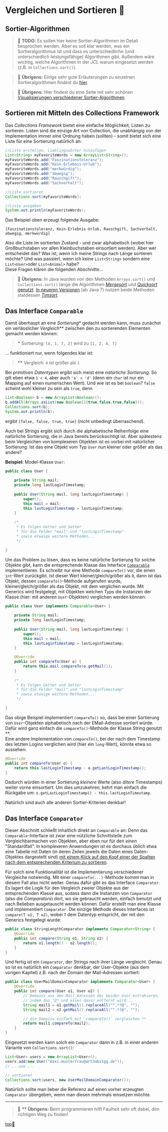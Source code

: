 # Vergleichen und Sortieren :bento:


## Sortier-Algorithmen

> :construction: **TODO:**
> Es sollen hier keine Sortier-Algorithmen im Detail besprochen werden. Aber es soll klar werden, was ein Sortieralgorithmus ist und dass es unterschiedliche (und unterschiedlich leistungsfähige) Algorithmen gibt. Außerdem wäre wichtig, welche Algorithmen in der _JCL_ warum eingesetzt werden (z.B. in `Collections.sort()`).

> :speech_balloon: **Übrigens:** Einige sehr gute Erläuterungen zu einzelnen Sortieralgorithmen findest du [hier](https://stackabuse.com/sorting-algorithms-in-java).

> :speech_balloon: **Übrigens:** Hier findest du eine Seite mit sehr schönen [Visualisierungen verschiedener Sortier-Algorithmen](https://www.toptal.com/developers/sorting-algorithms)


## Sortieren mit Mitteln des Collections Framework

Das _Collections Framework_ bietet eine einfache Möglichkeit, Listen zu sortieren. Listen sind die einzige Art von Collection, die unabhängig von der Implementation immer eine Ordnung haben (sollten) - somit bietet sich eine Liste für eine Sortierung natürlich an:

```java
//Liste erstellen, Lieblingswörter hinzufügen
List<String> myFavoriteWords = new ArrayList<String>();
myFavoriteWords.add("Faszinationstoleranz");
myFavoriteWords.add("Kein-Erlebnis-Urlub");
myFavoriteWords.add("merkwürdig");
myFavoriteWords.add("abwegig");
myFavoriteWords.add("Rauschgift");
myFavoriteWords.add("Sachverhalt");

//Liste sortieren
Collections.sort(myFavoriteWords);

//Liste ausgeben
System.out.println(myFavoriteWords);
```

Das Beispiel oben erzeugt folgende Ausgabe:

```
[Faszinationstoleranz, Kein-Erlebnis-Urlub, Rauschgift, Sachverhalt, abwegig, merkwürdig]
```

Also die Liste im sortierten Zustand - und zwar alphabetisch (wobei hier Großbuchstaben vor allen Kleinbuchstaben einsortiert werden). Aber wer entscheidet das? Was ist, wenn ich meine Strings nach Länge sortieren möchte? Und was passiert, wenn ich keine `List<String>` sondern eine `List<User>`oder `List<Animal>` habe?  
Diese Fragen klären die folgenden Abschnitte...

> :speech_balloon: **Übrigens:** In Java wurden von den Methoden `Arrays.sort()` und `Collections.sort()` lange die Algorithmen [_Mergesort_](https://de.wikipedia.org/wiki/Mergesort) und [_Quicksort_](https://de.wikipedia.org/wiki/Quicksort) [genutzt](https://stackoverflow.com/questions/32334319/why-does-collections-sort-use-mergesort-but-arrays-sort-does-not?noredirect=1). [In neueren Versionen](https://bugs.java.com/bugdatabase/view_bug.do?bug_id=6804124) (ab Java 7) nutzen beide Methoden statdessen [_Timsort_](https://de.wikipedia.org/wiki/Timsort). 


## Das Interface `Comparable`

Damit überhaupt an eine _Sortierung_\* gedacht werden kann, muss zunächst ein verlässlicher _Vergleich_\*\* zwischen den zu sortierenden Elementen gemacht werden können:

> **\*** Sortierung: `[4, 1, 7, 2]` wird zu `[1, 2, 4, 7]`
> 
... funktioniert nur, wenn folgendes klar ist:

> **\*\*** Vergleich: `4` ist größer als `1`

Bei _primitiven Datentypen_ ergibt sich meist eine _natürliche Sortierung_. So gilt eben etwa `1 < 4`, aber auch `'a' < 'd'` (denn ein `char` ist nur ein Mapping auf einen numerischen Wert). Und wie ist es bei `boolean`? `false` scheint wohl kleiner zu sein als `true`, denn

```java
List<Boolean> b = new ArrayList<Boolean>();
b.addAll(Arrays.asList(new Boolean[]{true,false,true,false}));
Collections.sort(b);
System.out.println(b);
```

ergibt `[false, false, true, true]` (nicht unbedingt überraschend).

Auch bei _Strings_ ergibt sich durch die alphabetische Reihenfolge eine natürliche Sortierung, die in Java bereits berücksichtigt ist. Aber spätestens beim Vergleichen von komplexeren Objekten ist es vorbei mit natürlicher Sortierung: Ist das eine Objekt vom Typ `User` nun kleiner oder größer als das andere?

**Beispiel:** Model-Klasse `User`:

```java
public class User {
	
	private String mail;
	private long lastLoginTimestamp;
	
	public User(String mail, long lastLoginTimestamp) {
		super();
		this.mail = mail;
		this.lastLoginTimestamp = lastLoginTimestamp;
	}
	
	/*
	 * Es folgen Getter und Setter
	 * für die Felder "mail" und "lastLoginTimestamp"
	 * sowie etwaige weitere Methoden...
	 */

}
```

Um das Problem zu lösen, dass es keine natürliche Sortierung für solche Objekte gibt, kann die entsprechende Klasse das Interface [`Comparable`](https://docs.oracle.com/javase/8/docs/api/java/lang/Comparable.html) implementieren. Es schreibt nur eine Methode `compareTo()` vor, die einen `int`-Wert zurückgibt. Ist dieser Wert kleiner/gleich/größer als `0`, dann ist das Objekt, dessen `compareTo()`-Methode aufgerufen wurde, kleiner/gleich/größer als das Objekt, mit dem verglichen wurde. Mit Generics wird festgelegt, mit Objekten welchen Typs die Instanzen der Klasse (hier: mit anderen `User`-Objekten) verglichen werden können:

```java
public class User implements Comparable<User> {
	
	private String mail;
	private long lastLoginTimestamp;
	
	public User(String mail, long lastLoginTimestamp) {
		super();
		this.mail = mail;
		this.lastLoginTimestamp = lastLoginTimestamp;
	}

	@Override
	public int compareTo(User o) {
		return this.mail.compareTo(o.getMail());
	}
	
	/*
	 * Es folgen Getter und Setter
	 * für die Felder "mail" und "lastLoginTimestamp"
	 * sowie etwaige weitere Methoden...
	 */

}
```

Das obige Beispiel implementiert `compareTo()` so, dass bei einer Sortierung von `User`-Objekten alphabetisch nach der EMail-Adresse sortiert würde. Dafür wird ganz einfach die `compareTo()`-Methode der Klasse String genutzt **.  
Eine andere Implementation von `compareTo()`, bei der nach dem Timestamp des letzten Logins verglichen wird (hier ein `long`-Wert), könnte etwa so aussehen:

```java
@Override
public int compareTo(User o) {
	return this.lastLoginTimestamp - o.getLastLoginTimestamp();
}
```

Dadurch würden in einer Sortierung _kleinere_ Werte (also _ältere_ Timestamps) weiter vorne einsortiert. Um dies umzukehren, kehrt man einfach die Rückgabe um: `o.getLastLoginTimestamp() - this.lastLoginTimestamp`.

Natürlich sind auch alle anderen Sortier-Kriterien denkbar!


## Das Interface `Comparator`

Dieser Abschnitt schließt inhaltlich direkt an `Comparable` an: Denn das `Comparable`-Interface ist zwar eine nützliche Schnittstelle zum Vergleichbarmachen von Objekten, aber eben nur für den _einen_ "Standardfall". In komplexeren Anwendungen ist es durchaus üblich etwa eine Tabelle mit Daten (in deren Zeilen jeweils die Daten eines Daten-Objektes dargestellt sind) [mit einem Klick auf den Kopf einer der Spalten nach dem entsprechenden Kriterium zu sortieren](https://books.google.de/books?id=gYysqc06ofkC&lpg=PA137&dq=windows%2095%20explorer%20sortieren&hl=de&pg=PA137#v=onepage&q&f=false).

Für solch eine Funktionalität ist die Implementierung verschiedener Vergleiche notwendig. Mit einer `compareTo(...)`-Methode kommt man in diesem Fall also nicht weiter. Genau dafür gibt es das Interface `Comparator`. Es lagert die Logik für den Vergleich zweier Objekte aus der entsprechenden Klasse aus, sodass dann die Instanzen von `Comparator` (also die _Comparators_) dort, wo sie gebraucht werden, einfach benutzt und nach Belieben ausgetauscht werden können. Dafür erstellt man eine Klasse und implementiert `Comparator`. Die einzige Methode dieses Interfaces ist `compare(T o1, T o2)`, wobei `T` dem Datentyp entspricht, der mit den Generics festgelegt wurde:

```java
public class StringLengthComparator implements Comparator<String> {
	@Override
	public int compare(String o1, String o2) {
		return o1.length() - o2.length();
	}
}
```

Und fertig ist ein `Comparator`, der Strings nach ihrer Länge vergleicht. Genau so ist es natürlich ein `Comparator` denkbar, der User-Objekte (aus dem vorigen Kapitel) z.B. nach der Domain der Mail-Adressen sortiert:

```java
public class UserMailDomainComparator implements Comparator<User> {
	@Override
	public int compare(User o1, User o2) {
		// Domains aus den Mail-Adressen der beiden User extrahieren,
		// indem das "@" und alles davor entfernt wird...
		String mail1 = o1.getMail().replaceAll("^.*?@", "");
		String mail2 = o2.getMail().replaceAll("^.*?@", "");

		// die Domains einfach mit `compareTo()` vergleichen **
		return mail1.compareTo(mail2);
	}
}
```

Eingesetzt werden kann solch ein `Comparator` dann in z.B. in einer anderen Variante von `Collections.sort()`:

```java
List<User> users = new ArrayList<User>();
users.add(new User("maxi.musterfrau@art3abs1gg.de"));
// ...usw ...

// sortieren
Collections.sort(users, new UserMailDomainComparator());
```

Natürlich sollte man lieber die Referenz auf einen vorher erzeugten `Comparator` übergeben, wenn man diesen mehrmals einsetzen möchte.


-----------------------

> :speech_balloon: **\*\* Übrigens:** Beim programmieren hilft Faulheit sehr oft dabei, den richtigen Weg zu finden!


<!-- Dieser Link sollte am Ende der Datei stehen! -->
<a class="top-link" href="#" title="Zum Anfang scrollen!">top:balloon:</a>